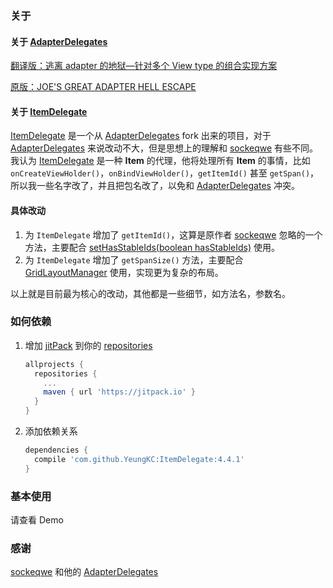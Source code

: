 ### 关于

#### 关于 [AdapterDelegates](https://github.com/sockeqwe/AdapterDelegates)

[翻译版：逃离 adapter 的地狱—针对多个 View type 的组合实现方案](http://www.jcodecraeer.com/a/anzhuokaifa/androidkaifa/2015/0810/3282.html)

[原版：JOE'S GREAT ADAPTER HELL ESCAPE](http://hannesdorfmann.com/android/adapter-delegates)

#### 关于 [ItemDelegate](https://github.com/YeungKC/ItemDelegate)

[ItemDelegate](https://github.com/YeungKC/ItemDelegate) 是一个从 [AdapterDelegates](https://github.com/sockeqwe/AdapterDelegates) fork 出来的项目，对于 [AdapterDelegates](https://github.com/sockeqwe/AdapterDelegates) 来说改动不大，但是思想上的理解和 [sockeqwe](https://github.com/sockeqwe) 有些不同。
我认为 [ItemDelegate](https://github.com/YeungKC/ItemDelegate) 是一种 **Item** 的代理，他将处理所有 **Item** 的事情，比如 `onCreateViewHolder()`，`onBindViewHolder()`，`getItemId()` 甚至 `getSpan()`，所以我一些名字改了，并且把包名改了，以免和 [AdapterDelegates](https://github.com/sockeqwe/AdapterDelegates) 冲突。

#### 具体改动
1. 为 `ItemDelegate` 增加了 `getItemId()`，这算是原作者 [sockeqwe](https://github.com/sockeqwe) 忽略的一个方法，主要配合 [setHasStableIds(boolean hasStableIds)](https://developer.android.com/reference/android/support/v7/widget/RecyclerView.Adapter.html#setHasStableIds(boolean)) 使用。
2. 为 `ItemDelegate` 增加了 `getSpanSize()` 方法，主要配合 [GridLayoutManager](https://developer.android.com/reference/android/support/v7/widget/GridLayoutManager.html) 使用，实现更为复杂的布局。

以上就是目前最为核心的改动，其他都是一些细节，如方法名，参数名。

### 如何依赖
1. 增加 [jitPack](https://jitpack.io/) 到你的 [repositories](https://docs.gradle.org/current/userguide/artifact_dependencies_tutorial.html#sec:repositories_tutorial)

   ```groovy
   allprojects {
     repositories {
       ...
       maven { url 'https://jitpack.io' }
     }
   }
   ```


2. 添加依赖关系

   ```groovy
   dependencies {
     compile 'com.github.YeungKC:ItemDelegate:4.4.1'
   }
   ```

### 基本使用
请查看 Demo

### 感谢
[sockeqwe](https://github.com/sockeqwe) 和他的 [AdapterDelegates](https://github.com/sockeqwe/AdapterDelegates)
